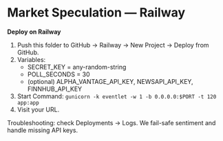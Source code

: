 
# Market Speculation — Railway

**Deploy on Railway**

1) Push this folder to GitHub → Railway → New Project → Deploy from GitHub.
2) Variables:
   - SECRET_KEY = any-random-string
   - POLL_SECONDS = 30
   - (optional) ALPHA_VANTAGE_API_KEY, NEWSAPI_API_KEY, FINNHUB_API_KEY
3) Start Command: `gunicorn -k eventlet -w 1 -b 0.0.0.0:$PORT -t 120 app:app`
4) Visit your URL.

Troubleshooting: check Deployments → Logs. We fail-safe sentiment and handle missing API keys.
